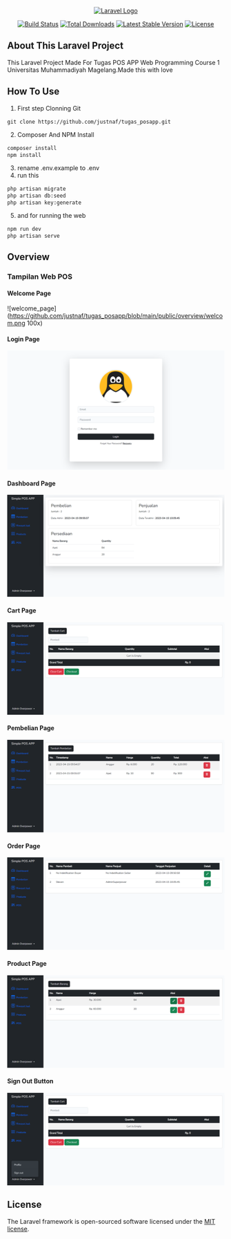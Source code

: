 <p align="center"><a href="https://laravel.com" target="_blank"><img src="https://raw.githubusercontent.com/laravel/art/master/logo-lockup/5%20SVG/2%20CMYK/1%20Full%20Color/laravel-logolockup-cmyk-red.svg" width="400" alt="Laravel Logo"></a></p>

<p align="center">
<a href="https://github.com/laravel/framework/actions"><img src="https://github.com/laravel/framework/workflows/tests/badge.svg" alt="Build Status"></a>
<a href="https://packagist.org/packages/laravel/framework"><img src="https://img.shields.io/packagist/dt/laravel/framework" alt="Total Downloads"></a>
<a href="https://packagist.org/packages/laravel/framework"><img src="https://img.shields.io/packagist/v/laravel/framework" alt="Latest Stable Version"></a>
<a href="https://packagist.org/packages/laravel/framework"><img src="https://img.shields.io/packagist/l/laravel/framework" alt="License"></a>
</p>

## About This Laravel Project

This Laravel Project Made For Tugas POS APP Web Programming Course 1 Universitas Muhammadiyah Magelang.Made this with love

## How To Use
1. First step Clonning Git
```
git clone https://github.com/justnaf/tugas_posapp.git
```
2. Composer And NPM Install
```
composer install
npm install
```
3. rename .env.example to .env
4. run this
```
php artisan migrate
php artisan db:seed
php artisan key:generate
```
5. and for running the web
```
npm run dev
php artisan serve
```

## Overview
### Tampilan Web POS

#### Welcome Page
![welcome_page](https://github.com/justnaf/tugas_posapp/blob/main/public/overview/welcom.png 100x)

#### Login Page
![login_page](https://github.com/justnaf/tugas_posapp/blob/main/public/overview/login.png)

#### Dashboard Page
![dashboard_page](https://github.com/justnaf/tugas_posapp/blob/main/public/overview/dashboard.png)

#### Cart Page
![cart_page](https://github.com/justnaf/tugas_posapp/blob/main/public/overview/cart.png)

#### Pembelian Page
![pembelian_page](https://github.com/justnaf/tugas_posapp/blob/main/public/overview/pembelian.png)

#### Order Page
![welcome_page](https://github.com/justnaf/tugas_posapp/blob/main/public/overview/order.png)

#### Product Page
![welcome_page](https://github.com/justnaf/tugas_posapp/blob/main/public/overview/product.png)

#### Sign Out Button
![welcome_page](https://github.com/justnaf/tugas_posapp/blob/main/public/overview/signout.png)

## License

The Laravel framework is open-sourced software licensed under the [MIT license](https://opensource.org/licenses/MIT).

